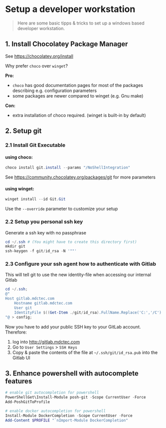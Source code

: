 # Setup a developer workstation
> Here are some basic tipps & tricks to set up a windows based developer workstation.

## 1. Install Chocolatey Package Manager
See https://chocolatey.org/install

Why prefer `choco` over `winget`?

**Pro:**
 * `choco` has good documentation pages for most of the packages describing e.g. configuration parameters
 * some packages are newer compared to winget (e.g. Gnu make)

**Con:**
 * extra installation of choco required. (winget is built-in by default) 

## 2. Setup git
    
### 2.1 Install Git Executable
#### using choco:
```powershell
choco install git.install --params "/NoShellIntegration"
```
See https://community.chocolatey.org/packages/git for more parameters
#### using winget:
```powershell
winget install --id Git.Git
```
Use the `--override` parameter to customize your setup

### 2.2 Setup you personal ssh key 
Generate a ssh key with no passphrase
```powershell
cd ~/.ssh # (You might have to create this directory first)
mkdir git
ssh-keygen -f git/id_rsa -N '""'
```
### 2.3 Configure your ssh agent how to authenticate with Gitlab
This will tell git to use the new identity-file when accessing our internal Gitlab
```powershell
cd ~/.ssh;
@"
Host gitlab.mdctec.com
    Hostname gitlab.mdctec.com
    User git
    IdentityFile $((Get-Item ./git/id_rsa).FullName.Replace('C:','/C').Replace('\','/'))
"@ > config;
```
Now you have to add your public SSH key to your GitLab account.
Therefore:
1) log into http://gitlab.mdctec.com
2) Go to `User Settings` > `SSH Keys`
3) Copy & paste the contents of the file at `~/.ssh/git/id_rsa.pub` into the Gitlab UI

## 3. Enhance powershell with autocomplete features
```powershell
# enable git autocompletion for powershell
PowerShellGet\Install-Module posh-git -Scope CurrentUser -Force
Add-PoshGitToProfile
```
```powershell
# enable docker autocompletion for powershell
Install-Module DockerCompletion -Scope CurrentUser -Force
Add-Content $PROFILE "`nImport-Module DockerCompletion"
```
